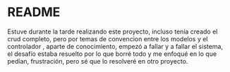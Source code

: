 # README

Estuve durante la tarde realizando este proyecto, incluso tenía creado el crud completo, pero por temas de convencion entre los modelos y el controlador , aparte de conocimiento, empezó a fallar y a fallar el sistema, el desafío estaba resuelto por lo que borré todo y me enfoqué en lo que pedían, frustración, pero sé que lo resolveré en otro proyecto.
